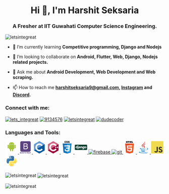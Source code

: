 <h1 align="center">Hi 👋, I'm Harshit Seksaria</h1>
<h3 align="center">A Fresher at IIT Guwahati Computer Science Engineering.</h3>

<p align="left"> <img src="https://komarev.com/ghpvc/?username=letsintegreat&label=Profile%20views&color=0e75b6&style=flat" alt="letsintegreat" /> </p>

- 🌱 I’m currently learning **Competitive programming, Django and Nodejs**

- 👯 I’m looking to collaborate on **Android, Flutter, Web, Django, Nodejs related projects.**

- 💬 Ask me about **Android Development, Web Development and Web scraping.**

- 📫 How to reach me **harshitseksaria9@gmail.com, [Instagram](https://www.instagram.com/letsintegreat/) and [Discord](https://discordapp.com/users/877856958252720168).**

<h3 align="left">Connect with me:</h3>
<p align="left">
<a href="https://twitter.com/lets_integreat" target="blank"><img align="center" src="https://raw.githubusercontent.com/rahuldkjain/github-profile-readme-generator/master/src/images/icons/Social/twitter.svg" alt="lets_integreat" height="30" width="40" /></a>
<a href="https://stackoverflow.com/users/9134576" target="blank"><img align="center" src="https://raw.githubusercontent.com/rahuldkjain/github-profile-readme-generator/master/src/images/icons/Social/stack-overflow.svg" alt="9134576" height="30" width="40" /></a>
<a href="https://instagram.com/letsintegreat" target="blank"><img align="center" src="https://raw.githubusercontent.com/rahuldkjain/github-profile-readme-generator/master/src/images/icons/Social/instagram.svg" alt="letsintegreat" height="30" width="40" /></a>
<a href="https://codeforces.com/profile/dudecoder" target="blank"><img align="center" src="https://raw.githubusercontent.com/rahuldkjain/github-profile-readme-generator/master/src/images/icons/Social/codeforces.svg" alt="dudecoder" height="30" width="40" /></a>
</p>

<h3 align="left">Languages and Tools:</h3>
<p align="left"> <a href="https://developer.android.com" target="_blank" rel="noreferrer"> <img src="https://raw.githubusercontent.com/devicons/devicon/master/icons/android/android-original-wordmark.svg" alt="android" width="40" height="40"/> </a> <a href="https://getbootstrap.com" target="_blank" rel="noreferrer"> <img src="https://raw.githubusercontent.com/devicons/devicon/master/icons/bootstrap/bootstrap-plain-wordmark.svg" alt="bootstrap" width="40" height="40"/> </a> <a href="https://www.cprogramming.com/" target="_blank" rel="noreferrer"> <img src="https://raw.githubusercontent.com/devicons/devicon/master/icons/c/c-original.svg" alt="c" width="40" height="40"/> </a> <a href="https://www.w3schools.com/cpp/" target="_blank" rel="noreferrer"> <img src="https://raw.githubusercontent.com/devicons/devicon/master/icons/cplusplus/cplusplus-original.svg" alt="cplusplus" width="40" height="40"/> </a> <a href="https://www.w3schools.com/css/" target="_blank" rel="noreferrer"> <img src="https://raw.githubusercontent.com/devicons/devicon/master/icons/css3/css3-original-wordmark.svg" alt="css3" width="40" height="40"/> </a> <a href="https://www.djangoproject.com/" target="_blank" rel="noreferrer"> <img src="https://raw.githubusercontent.com/devicons/devicon/master/icons/django/django-original.svg" alt="django" width="40" height="40"/> </a> <a href="https://firebase.google.com/" target="_blank" rel="noreferrer"> <img src="https://www.vectorlogo.zone/logos/firebase/firebase-icon.svg" alt="firebase" width="40" height="40"/> </a> <a href="https://git-scm.com/" target="_blank" rel="noreferrer"> <img src="https://www.vectorlogo.zone/logos/git-scm/git-scm-icon.svg" alt="git" width="40" height="40"/> </a> <a href="https://www.w3.org/html/" target="_blank" rel="noreferrer"> <img src="https://raw.githubusercontent.com/devicons/devicon/master/icons/html5/html5-original-wordmark.svg" alt="html5" width="40" height="40"/> </a> <a href="https://www.java.com" target="_blank" rel="noreferrer"> <img src="https://raw.githubusercontent.com/devicons/devicon/master/icons/java/java-original.svg" alt="java" width="40" height="40"/> </a> <a href="https://developer.mozilla.org/en-US/docs/Web/JavaScript" target="_blank" rel="noreferrer"> <img src="https://raw.githubusercontent.com/devicons/devicon/master/icons/javascript/javascript-original.svg" alt="javascript" width="40" height="40"/> </a> <a href="https://www.python.org" target="_blank" rel="noreferrer"> <img src="https://raw.githubusercontent.com/devicons/devicon/master/icons/python/python-original.svg" alt="python" width="40" height="40"/> </a> </p>

<p><img align="left" src="https://github-readme-stats.vercel.app/api/top-langs?username=letsintegreat&show_icons=true&locale=en&layout=compact" alt="letsintegreat" /></p>

<p>&nbsp;<img align="center" src="https://github-readme-stats.vercel.app/api?username=letsintegreat&show_icons=true&locale=en" alt="letsintegreat" /></p>

<p><img align="center" src="https://github-readme-streak-stats.herokuapp.com/?user=letsintegreat&" alt="letsintegreat" /></p>
